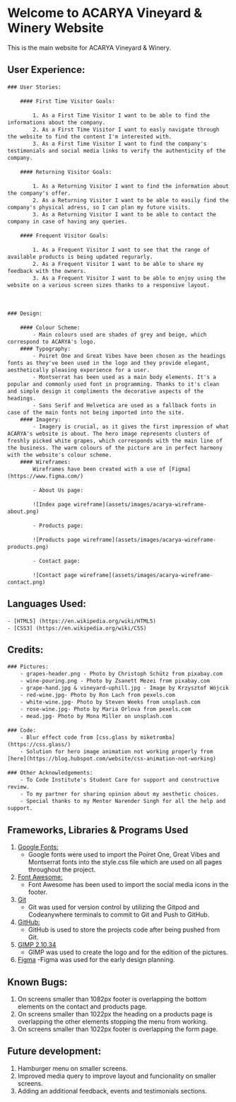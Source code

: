 <h1>Welcome to ACARYA Vineyard & Winery Website</h1>

This is the main website for ACARYA Vineyard & Winery.

## User Experience:

    ### User Stories:

        #### First Time Visitor Goals:

            1. As a First Time Visitor I want to be able to find the informations about the company.
            2. As a First Time Visitor I want to easly navigate through the website to find the content I'm interested with.
            3. As a First Time Visitor I want to find the company's testimonials and social media links to verify the authenticity of the company.

        #### Returning Visitor Goals:

            1. As a Returning Visitor I want to find the information about the company's offer.
            2. As a Returning Visitor I want to be able to easily find the company's physical adress, so I can plan my future visits.
            3. As a Returning Visitor I want to be able to contact the company in case of having any queries.

        #### Frequent Visitor Goals:

            1. As a Frequent Visitor I want to see that the range of available products is being updated regurarly.
            2. As a Frequent Visitor I want to be able to share my feedback with the owners.
            3. As a Frequent Visitor I want to be able to enjoy using the website on a various screen sizes thanks to a responsive layout.

    
        
    ### Design:

        #### Colour Scheme: 
            - Main colours used are shades of grey and beige, which correspond to ACARYA's logo.
        #### Typography:
            - Poiret One and Great Vibes have been chosen as the headings fonts as they've been used in the logo and they provide elegant, aesthetically pleasing experience for a user.
            - Montserrat has been used as a main body elements. It's a popular and commonly used font in programming. Thanks to it's clean and simple design it compliments the decorative aspects of the headings.
            - Sans Serif and Helvetica are used as a fallback fonts in case of the main fonts not being imported into the site.
        #### Imagery:
            - Imagery is crucial, as it gives the first impression of what ACARYA's website is about. The hero image represents clusters of freshly picked white grapes, which corresponds with the main line of the business. The warm colours of the picture are in perfect harmony with the website's colour scheme.
        #### Wireframes:
            Wireframes have been created with a use of [Figma](https://www.figma.com/)

            - About Us page:

            ![Index page wireframe](assets/images/acarya-wireframe-about.png)

            - Products page:

            ![Products page wireframe](assets/images/acarya-wireframe-products.png)

            - Contact page:

            ![Contact page wireframe](assets/images/acarya-wireframe-contact.png)
        
## Languages Used:
    - [HTML5] (https://en.wikipedia.org/wiki/HTML5)
    - [CSS3] (https://en.wikipedia.org/wiki/CSS)

## Credits:
    ### Pictures:
        - grapes-header.png - Photo by Christoph Schütz from pixabay.com
        - wine-pouring.png - Photo by Zsanett Mezei from pixabay.com
        - grape-hand.jpg & vineyard-uphill.jpg - Image by Krzysztof Wójcik
        - red-wine.jpg- Photo by Ron Lach from pexels.com
        - white-wine.jpg- Photo by Steven Weeks from unsplash.com
        - rose-wine.jpg- Photo by Maria Orlova from pexels.com
        - mead.jpg- Photo by Mona Miller on unsplash.com

    ### Code:
        - Blur effect code from [css.glass by miketromba](https://css.glass/)
        - Solution for hero image animation not working properly from [here](https://blog.hubspot.com/website/css-animation-not-working)

    ### Other Acknowledgements:
        - To Code Institute's Student Care for support and constructive review.
        - To my partner for sharing opinion about my aesthetic choices. 
        - Special thanks to my Mentor Narender Singh for all the help and support.

## Frameworks, Libraries & Programs Used
1. [Google Fonts:](https://fonts.google.com/)
    - Google fonts were used to import the Poiret One, Great Vibes and Montserrat fonts into the style.css file which are used on all pages throughout the project.
1. [Font Awesome:](https://fontawesome.com/)
    - Font Awesome has been used to import the social media icons in the footer.
1. [Git](https://git-scm.com/)
    - Git was used for version control by utilizing the Gitpod and Codeanywhere terminals to commit to Git and Push to GitHub.
1. [GitHub:](https://github.com/)
    - GitHub is used to store the projects code after being pushed from Git.
1. [GIMP 2.10.34](https://www.gimp.org/)
    - GIMP was used to create the logo and for the edition of the pictures.
1. [Figma](https://www.figma.com/files/recent?fuid=1228098703522495310)
    -Figma was used for the early design planning.

## Known Bugs:

1. On screens smaller than 1082px footer is overlapping the bottom elements on the contact and products page.
1. On screens smaller than 1022px the heading on a products page is overlapping the other elements stopping the menu from working.
1. On screens smaller than 1022px footer is overlapping the form page.

## Future development:

1. Hamburger menu on smaller screens.
2. Improved media query to improve layout and funcionality on smaller screens.
3. Adding an additional feedback, events and testimonials sections.
